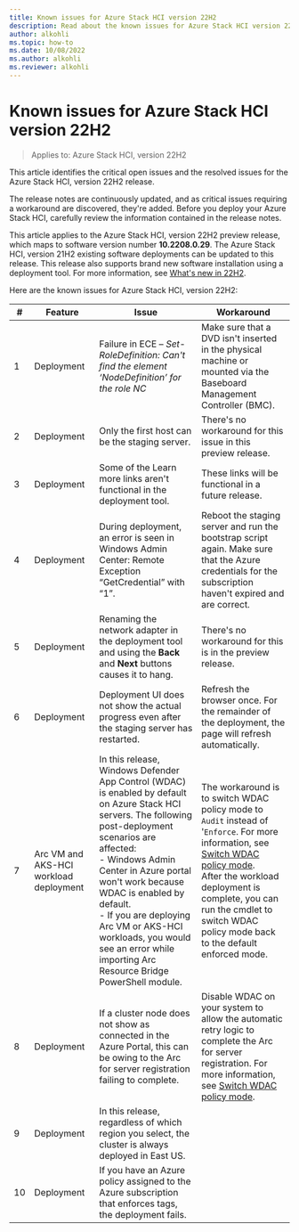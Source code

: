 ```yaml
---
title: Known issues for Azure Stack HCI version 22H2
description: Read about the known issues for Azure Stack HCI version 22H2
author: alkohli
ms.topic: how-to
ms.date: 10/08/2022
ms.author: alkohli
ms.reviewer: alkohli
---
```


# Known issues for Azure Stack HCI version 22H2 

> Applies to: Azure Stack HCI, version 22H2 

This article identifies the critical open issues and the resolved issues for the Azure Stack HCI, version 22H2 release. 

The release notes are continuously updated, and as critical issues requiring a workaround are discovered, they're added. Before you deploy your Azure Stack HCI, carefully review the information contained in the release notes.

This article applies to the Azure Stack HCI, version 22H2 preview release, which maps to software version number **10.2208.0.29**. The Azure Stack HCI, version 21H2 existing software deployments can be updated to this release. This release also supports brand new software installation using a deployment tool. For more information, see [What's new in 22H2](whats-new.md).

Here are the known issues for Azure Stack HCI, version 22H2:

|#|Feature|Issue|Workaround|
|-|------|------|----------|
|1|Deployment |Failure in ECE – *Set-RoleDefinition: Can't find the element ‘NodeDefinition’ for the role NC*|Make sure that a DVD isn't inserted in the physical machine or mounted via the Baseboard Management Controller (BMC).|
|2|Deployment |Only the first host can be the staging server.|There's no workaround for this issue in this preview release.|
|3|Deployment |Some of the Learn more links aren't functional in the deployment tool.|These links will be functional in a future release.|
|4|Deployment |During deployment, an error is seen in Windows Admin Center: Remote Exception “GetCredential” with “1”.|Reboot the staging server and run the bootstrap script again. Make sure that the Azure credentials for the subscription haven't expired and are correct.|
|5|Deployment |Renaming the network adapter in the deployment tool and using the **Back** and **Next** buttons causes it to hang.|There's no workaround for this is in the preview release.|
|6|Deployment |Deployment UI does not show the actual progress even after the staging server has restarted. |Refresh the browser once. For the remainder of the deployment, the page will refresh automatically.|
|7|Arc VM and AKS-HCI workload deployment |In this release, Windows Defender App Control (WDAC) is enabled by default on Azure Stack HCI servers. The following post-deployment scenarios are affected: <br>- Windows Admin Center in Azure portal won't work because WDAC is enabled by default.  <br>- If you are deploying Arc VM or AKS-HCI workloads, you would see an error while importing Arc Resource Bridge PowerShell module. |The workaround is to switch WDAC policy mode to `Audit` instead of '`Enforce`. For more information, see [Switch WDAC policy mode](./concepts/security-windows-defender-application-control.md). <br> After the workload deployment is complete, you can run the cmdlet to switch WDAC policy mode back to the default enforced mode.|
|8|Deployment |If a cluster node does not show as connected in the Azure Portal, this can be owing to the Arc for server registration failing to complete.  | Disable WDAC on your system to allow the automatic retry logic to complete the Arc for server registration. For more information, see [Switch WDAC policy mode](./concepts/security-windows-defender-application-control.md#switching-between-wdac-policy-modes).|
|9|Deployment |In this release, regardless of which region you select, the cluster is always deployed in East US.||
|10|Deployment |If you have an Azure policy assigned to the Azure subscription that enforces tags, the deployment fails.||